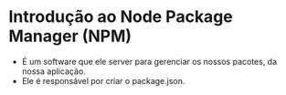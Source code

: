 # Introdução ao Node Package Manager (NPM)
- É um software que ele server para gerenciar os nossos pacotes, da nossa aplicação.
- Ele é responsável por criar o package.json.